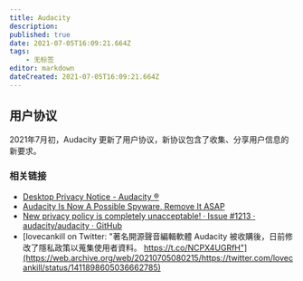 ```yaml
---
title: Audacity
description: 
published: true
date: 2021-07-05T16:09:21.664Z
tags:
    - 无标签
editor: markdown
dateCreated: 2021-07-05T16:09:21.664Z
---
```


## 用户协议

2021年7月初，Audacity 更新了用户协议，新协议包含了收集、分享用户信息的新要求。

### 相关链接

+ [Desktop Privacy Notice - Audacity ®](https://web.archive.org/web/20210705053901/https://www.audacityteam.org/about/desktop-privacy-notice/)
+ [Audacity Is Now A Possible Spyware, Remove It ASAP](https://web.archive.org/web/20210705080142/https://fosspost.org/audacity-is-now-a-spyware/)
+ [New privacy policy is completely unacceptable! · Issue #1213 · audacity/audacity · GitHub](https://web.archive.org/web/20210705022725/https://github.com/audacity/audacity/issues/1213)
+ [lovecankill on Twitter: "著名開源聲音編輯軟體 Audacity 被收購後，日前修改了隱私政策以蒐集使用者資料。 https://t.co/NCPX4UGRfH"](https://web.archive.org/web/20210705080215/https://twitter.com/lovecankill/status/1411898605036662785)
